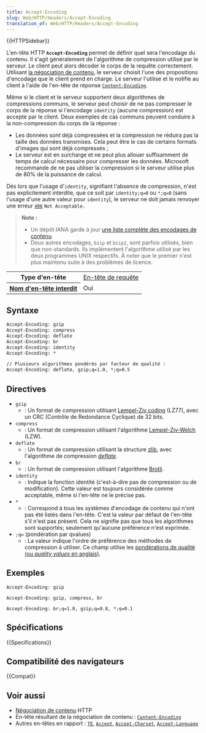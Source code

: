 ```yaml
---
title: Accept-Encoding
slug: Web/HTTP/Headers/Accept-Encoding
translation_of: Web/HTTP/Headers/Accept-Encoding
---
```


{{HTTPSidebar}}

L'en-tête HTTP **`Accept-Encoding`** permet de définir quel sera l'encodage du contenu. Il s'agit généralement de l'algorithme de compression utilisé par le serveur. Le client peut alors décoder le corps de la requête correctement. Utilisant [la négociation de contenu](/fr/docs/Web/HTTP/Content_negotiation), le serveur choisit l'une des propositions d'encodage que le client prend en charge. Le serveur l'utilise et le notifie au client à l'aide de l'en-tête de réponse [`Content-Encoding`](/fr/docs/Web/HTTP/Headers/Content-Encoding).

Même si le client et le serveur supportent deux algorithmes de compressions communs, le serveur peut choisir de ne pas compresser le corps de la réponse si l'encodage `identity` (aucune compression) est accepté par le client. Deux exemples de cas communs peuvent conduire à la non-compression du corps de la réponse :

- Les données sont déjà compressées et la compression ne réduira pas la taille des données transmises. Cela peut être le cas de certains formats d'images qui sont déjà compressés ;
- Le serveur est en surcharge et ne peut plus allouer suffisamment de temps de calcul nécessaire pour compresser les données. Microsoft recommande de ne pas utiliser la compression si le serveur utilise plus de 80% de la puissance de calcul.

Dès lors que l'usage d'`identity`, signifiant l'absence de compression, n'est pas explicitement interdite, que ce soit par `identity;q=0` ou `*;q=0` (sans l'usage d'une autre valeur pour `identity`), le serveur ne doit jamais renvoyer une erreur [`406`](/fr/docs/Web/HTTP/Status/406) `Not Acceptable.`

> **Note :**
>
> - Un dépôt IANA garde à jour [une liste complète des encodages de contenu](https://www.iana.org/assignments/http-parameters/http-parameters.xml#http-parameters-1).
> - Deux autres encodages, `bzip` et `bzip2`, sont parfois utilisés, bien que non-standards. Ils implémentent l'algorithme utilisé par les deux programmes UNIX respectifs. À noter que le premier n'est plus maintenu suite à des problèmes de licence.

<table class="properties">
  <tbody>
    <tr>
      <th scope="row">Type d'en-tête</th>
      <td><a href="/fr/docs/Glossary/Request_header">En-tête de requête</a></td>
    </tr>
    <tr>
      <th scope="row">
        <a href="/fr/docs/Glossary/Forbidden_header_name"
          >Nom d'en-tête interdit</a
        >
      </th>
      <td>Oui</td>
    </tr>
  </tbody>
</table>

## Syntaxe

```html
Accept-Encoding: gzip
Accept-Encoding: compress
Accept-Encoding: deflate
Accept-Encoding: br
Accept-Encoding: identity
Accept-Encoding: *

// Plusieurs algorithmes pondérés par facteur de qualité :
Accept-Encoding: deflate, gzip;q=1.0, *;q=0.5
```

## Directives

- `gzip`
  - : Un format de compression utilisant [Lempel-Ziv coding](https://fr.wikipedia.org/wiki/LZ77_et_LZ78#LZ77) (LZ77), avec un CRC (Contrôle de Redondance Cyclique) de 32 bits.
- `compress`
  - : Un format de compression utilisant l'algorithme [Lempel-Ziv-Welch](https://fr.wikipedia.org/wiki/Lempel-Ziv-Welch) (LZW).
- `deflate`
  - : Un format de compression utilisant la structure [zlib](https://fr.wikipedia.org/wiki/Zlib), avec l'algorithme de compression [_deflate_](https://fr.wikipedia.org/wiki/Deflate).
- `br`
  - : Un format de compression utilisant l'algorithme [Brotli](https://fr.wikipedia.org/wiki/Brotli).
- `identity`
  - : Indique la fonction identité (c'est-à-dire pas de compression ou de modification). Cette valeur est toujours considérée comme acceptable, même si l'en-tête ne le précise pas.
- `*`
  - : Correspond à tous les systèmes d'encodage de contenu qui n'ont pas été listés dans l'en-tête. C'est la valeur par défaut de l'en-tête s'il n'est pas présent. Cela ne signifie pas que tous les algorithmes sont supportés; seulement qu'aucune préférence n'est exprimée.
- `;q=` (pondération par qvalues)
  - : La valeur indique l'ordre de préférence des méthodes de compression à utiliser. Ce champ utilise les [pondérations de qualité (ou _quality values_ en anglais)](/fr/docs/Glossary/Quality_values).

## Exemples

```
Accept-Encoding: gzip

Accept-Encoding: gzip, compress, br

Accept-Encoding: br;q=1.0, gzip;q=0.8, *;q=0.1
```

## Spécifications

{{Specifications}}

## Compatibilité des navigateurs

{{Compat}}

## Voir aussi

- [Négociation de contenu](/fr/docs/Web/HTTP/Content_negotiation) HTTP
- En-tête résultant de la négociation de contenu : [`Content-Encoding`](/fr/docs/Web/HTTP/Headers/Content-Encoding)
- Autres en-têtes en rapport : [`TE`](/fr/docs/Web/HTTP/Headers/TE), [`Accept`](/fr/docs/Web/HTTP/Headers/Accept), [`Accept-Charset`](/fr/docs/Web/HTTP/Headers/Accept-Charset), [`Accept-Language`](/fr/docs/Web/HTTP/Headers/Accept-Language)
